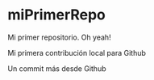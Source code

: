 # miPrimerRepo

Mi primer repositorio. Oh yeah!

Mi primera contribución local para Github

Un commit más desde Github
